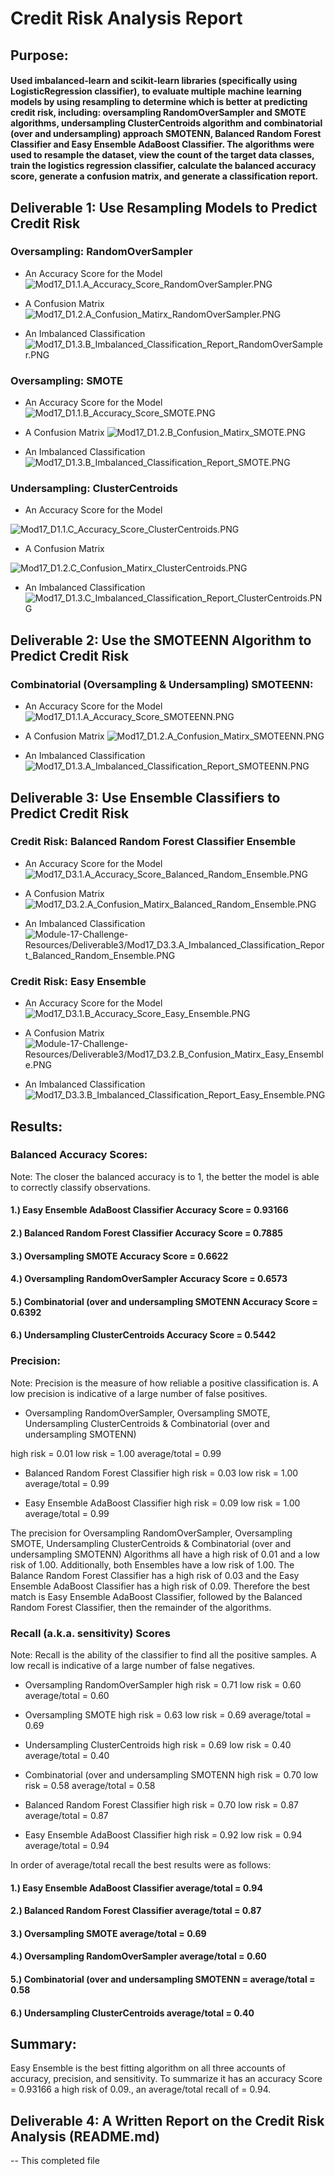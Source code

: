 # Credit Risk Analysis Report
## Purpose: 
#### Used imbalanced-learn and scikit-learn libraries (specifically using LogisticRegression classifier), to evaluate multiple machine learning models by using resampling to determine which is better at predicting credit risk, including: oversampling RandomOverSampler and SMOTE algorithms, undersampling ClusterCentroids algorithm and combinatorial (over and undersampling) approach SMOTENN, Balanced Random Forest Classifier and Easy Ensemble AdaBoost Classifier.  The algorithms were used to resample the dataset, view the count of the target data classes, train the logistics regression classifier, calculate the balanced accuracy score, generate a confusion matrix, and generate a classification report.

## Deliverable 1: Use Resampling Models to Predict Credit Risk

### Oversampling:  RandomOverSampler

 - An Accuracy Score for the Model
![Mod17_D1.1.A_Accuracy_Score_RandomOverSampler.PNG](https://github.com/Tara-Lightner/Credit_Risk_Analysis/blob/main/Module-17-Challenge-Resources/Mod17_D1.1.A_Accuracy_Score_RandomOverSampler.PNG)

 - A Confusion Matrix
![Mod17_D1.2.A_Confusion_Matirx_RandomOverSampler.PNG](https://github.com/Tara-Lightner/Credit_Risk_Analysis/blob/main/Module-17-Challenge-Resources/Mod17_D1.2.A_Confusion_Matirx_RandomOverSampler.PNG)

 - An Imbalanced Classification
![Mod17_D1.3.B_Imbalanced_Classification_Report_RandomOverSampler.PNG](https://github.com/Tara-Lightner/Credit_Risk_Analysis/blob/main/Module-17-Challenge-Resources/Mod17_D1.3.A_Imbalanced_Classification_Report_RandomOverSampler.PNG)

### Oversampling: SMOTE
 - An Accuracy Score for the Model
![Mod17_D1.1.B_Accuracy_Score_SMOTE.PNG](https://github.com/Tara-Lightner/Credit_Risk_Analysis/blob/main/Module-17-Challenge-Resources/Mod17_D1.1.B_Accuracy_Score_SMOTE.PNG)

 - A Confusion Matrix
![Mod17_D1.2.B_Confusion_Matirx_SMOTE.PNG](https://github.com/Tara-Lightner/Credit_Risk_Analysis/blob/main/Module-17-Challenge-Resources/Mod17_D1.2.B_Confusion_Matirx_SMOTE.PNG)

 - An Imbalanced Classification
![Mod17_D1.3.B_Imbalanced_Classification_Report_SMOTE.PNG](https://github.com/Tara-Lightner/Credit_Risk_Analysis/blob/main/Module-17-Challenge-Resources/Mod17_D1.3.B_Imbalanced_Classification_Report_SMOTE.PNG)

### Undersampling: ClusterCentroids

 - An Accuracy Score for the Model
 
![Mod17_D1.1.C_Accuracy_Score_ClusterCentroids.PNG](https://github.com/Tara-Lightner/Credit_Risk_Analysis/blob/main/Module-17-Challenge-Resources/Mod17_D1.1.C_Accuracy_Score_ClusterCentroids.PNG)

 - A Confusion Matrix
 
![Mod17_D1.2.C_Confusion_Matirx_ClusterCentroids.PNG](https://github.com/Tara-Lightner/Credit_Risk_Analysis/blob/main/Module-17-Challenge-Resources/Mod17_D1.2.C_Confusion_Matirx_ClusterCentroids.PNG)

 - An Imbalanced Classification
![Mod17_D1.3.C_Imbalanced_Classification_Report_ClusterCentroids.PNG](https://github.com/Tara-Lightner/Credit_Risk_Analysis/blob/main/Module-17-Challenge-Resources/Mod17_D1.3.C_Imbalanced_Classification_Report_ClusterCentroids.PNG)

## Deliverable 2: Use the SMOTEENN Algorithm to Predict Credit Risk
### Combinatorial (Oversampling & Undersampling) SMOTEENN:
- An Accuracy Score for the Model
![Mod17_D1.1.A_Accuracy_Score_SMOTEENN.PNG](https://github.com/Tara-Lightner/Credit_Risk_Analysis/blob/main/Module-17-Challenge-Resources/Deliverable2/Mod17_D1.1.A_Accuracy_Score_SMOTEENN.PNG)

- A Confusion Matrix
![Mod17_D1.2.A_Confusion_Matirx_SMOTEENN.PNG](https://github.com/Tara-Lightner/Credit_Risk_Analysis/blob/main/Module-17-Challenge-Resources/Deliverable2/Mod17_D1.2.A_Confusion_Matirx_SMOTEENN.PNG)

 - An Imbalanced Classification
![Mod17_D1.3.A_Imbalanced_Classification_Report_SMOTEENN.PNG](https://github.com/Tara-Lightner/Credit_Risk_Analysis/blob/main/Module-17-Challenge-Resources/Deliverable2/Mod17_D1.3.A_Imbalanced_Classification_Report_SMOTEENN.PNG)

## Deliverable 3: Use Ensemble Classifiers to Predict Credit Risk

### Credit Risk:  Balanced Random Forest Classifier Ensemble
- An Accuracy Score for the Model
![Mod17_D3.1.A_Accuracy_Score_Balanced_Random_Ensemble.PNG](https://github.com/Tara-Lightner/Credit_Risk_Analysis/blob/main/Module-17-Challenge-Resources/Deliverable3/Mod17_D3.1.A_Accuracy_Score_Balanced_Random_Ensemble.PNG)

- A Confusion Matrix
![Mod17_D3.2.A_Confusion_Matirx_Balanced_Random_Ensemble.PNG](https://github.com/Tara-Lightner/Credit_Risk_Analysis/blob/main/Module-17-Challenge-Resources/Deliverable3/Mod17_D3.2.A_Confusion_Matirx_Balanced_Random_Ensemble.PNG)

 - An Imbalanced Classification
![Module-17-Challenge-Resources/Deliverable3/Mod17_D3.3.A_Imbalanced_Classification_Report_Balanced_Random_Ensemble.PNG](https://github.com/Tara-Lightner/Credit_Risk_Analysis/blob/main/Module-17-Challenge-Resources/Deliverable3/Mod17_D3.3.A_Imbalanced_Classification_Report_Balanced_Random_Ensemble.PNG)

### Credit Risk:  Easy Ensemble
- An Accuracy Score for the Model
![Mod17_D3.1.B_Accuracy_Score_Easy_Ensemble.PNG](https://github.com/Tara-Lightner/Credit_Risk_Analysis/blob/main/Module-17-Challenge-Resources/Deliverable3/Mod17_D3.1.B_Accuracy_Score_Easy_Ensemble.PNG)

- A Confusion Matrix
![Module-17-Challenge-Resources/Deliverable3/Mod17_D3.2.B_Confusion_Matirx_Easy_Ensemble.PNG](https://github.com/Tara-Lightner/Credit_Risk_Analysis/blob/main/Module-17-Challenge-Resources/Deliverable3/Mod17_D3.2.B_Confusion_Matirx_Easy_Ensemble.PNG)

- An Imbalanced Classification
![Mod17_D3.3.B_Imbalanced_Classification_Report_Easy_Ensemble.PNG](https://github.com/Tara-Lightner/Credit_Risk_Analysis/blob/main/Module-17-Challenge-Resources/Deliverable3/Mod17_D3.3.B_Imbalanced_Classification_Report_Easy_Ensemble.PNG)

## Results: 

### Balanced Accuracy Scores:
Note:  The closer the balanced accuracy is to 1, the better the model is able to correctly classify observations.
#### 1.) Easy Ensemble AdaBoost Classifier Accuracy Score = 0.93166
#### 2.) Balanced Random Forest Classifier Accuracy Score = 0.7885
#### 3.) Oversampling SMOTE Accuracy Score = 0.6622
#### 4.) Oversampling RandomOverSampler Accuracy Score = 0.6573
#### 5.) Combinatorial (over and undersampling SMOTENN Accuracy Score = 0.6392
#### 6.) Undersampling ClusterCentroids Accuracy Score = 0.5442



### Precision:
Note: Precision is the measure of how reliable a positive classification is. A low precision is indicative of a large number of false positives.

- Oversampling RandomOverSampler, Oversampling SMOTE, Undersampling ClusterCentroids & Combinatorial (over and undersampling SMOTENN)

high risk = 0.01
low risk = 1.00
average/total = 0.99

- Balanced Random Forest Classifier
high risk = 0.03
low risk = 1.00
average/total = 0.99

- Easy Ensemble AdaBoost Classifier
high risk = 0.09
low risk = 1.00
average/total = 0.99

The precision for Oversampling RandomOverSampler, Oversampling SMOTE, Undersampling ClusterCentroids & Combinatorial (over and undersampling SMOTENN) Algorithms all have a high risk of 0.01 and a low risk of 1.00.  Additionally, both Ensembles have a low risk of 1.00.  The Balance Random Forest Classifier has a high risk of 0.03 and the Easy Ensemble AdaBoost Classifier has a high risk of 0.09. Therefore the best match is Easy Ensemble AdaBoost Classifier, followed by the Balanced Random Forest Classifier, then the remainder of the algorithms.

### Recall (a.k.a. sensitivity) Scores
Note: Recall is the ability of the classifier to find all the positive samples. A low recall is indicative of a large number of false negatives.

- Oversampling RandomOverSampler
high risk = 0.71
low risk = 0.60
average/total = 0.60

- Oversampling SMOTE 
high risk = 0.63
low risk = 0.69
average/total = 0.69

- Undersampling ClusterCentroids
high risk = 0.69
low risk = 0.40
average/total = 0.40

- Combinatorial (over and undersampling SMOTENN
high risk = 0.70
low risk = 0.58
average/total = 0.58

- Balanced Random Forest Classifier
high risk = 0.70
low risk = 0.87
average/total = 0.87

- Easy Ensemble AdaBoost Classifier
high risk = 0.92
low risk = 0.94
average/total = 0.94

In order of average/total recall the best results were as follows: 
#### 1.) Easy Ensemble AdaBoost Classifier average/total = 0.94
#### 2.) Balanced Random Forest Classifier average/total = 0.87
#### 3.) Oversampling SMOTE average/total = 0.69
#### 4.) Oversampling RandomOverSampler average/total = 0.60
#### 5.) Combinatorial (over and undersampling SMOTENN = average/total = 0.58
#### 6.) Undersampling ClusterCentroids average/total = 0.40

## Summary:
Easy Ensemble is the best fitting algorithm on all three accounts of accuracy, precision, and sensitivity. To summarize it has an accuracy Score = 0.93166 a high risk of 0.09., an average/total recall of = 0.94.  

## Deliverable 4: A Written Report on the Credit Risk Analysis (README.md) 

 -- This completed file
